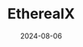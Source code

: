 ---  
layout: startup_page  
title: "EtherealX"  
id: "etherealx.space"  
permalink: "/etherealxetherealx.space08062024/"  
website: "https://www.etherealx.space/"  
funding_round: "Seed"  
funding_amount: "$5M"  
investors: "YourNest, BIG Global Investments JSC, BlueHill Capital, Campus Fund"  
about: "EtherealX designs and develops next-generation space launch vehicles, focusing on fully reusable medium-lift launch vehicles. Their Razor Crest Mk-1 vehicle aims to transform space transportation by achieving complete reusability of both the upper stage and booster. This technology offers significant cost reductions and increased launch frequency compared to partially reusable systems."  
markets: "Spacetech, Aerospace, Manufacturing, Space Travel"  
hq: "Bangalore, Karnataka, India"  
founded_year: "2022"  
linkedin: "https://in.linkedin.com/company/etherealxguild"  
twitter: "https://twitter.com/etherealxtech"  
instagram: ""  
facebook: ""  
crunchbase: "https://www.crunchbase.com/organization/etherealx"  
pitchbook: "https://pitchbook.com/profiles/company/517068-91"  

date_display: "06-Aug-2024"  
date: "2024-08-06"

# SEO Optimization  
meta_title: "EtherealX - Seed Funding ($5M)"  
meta_description: "EtherealX, EtherealX designs and develops next-generation space launch vehicles, focusing on fully reusable medium-lift launch vehicles. Their Razor Crest Mk-1 v..."  
meta_keywords: "EtherealX, Spacetech, Aerospace, Manufacturing, Space Travel, Seed funding"  
canonical_url: "https://startup.projectstartups.com/etherealxetherealx.space08062024/"  
---